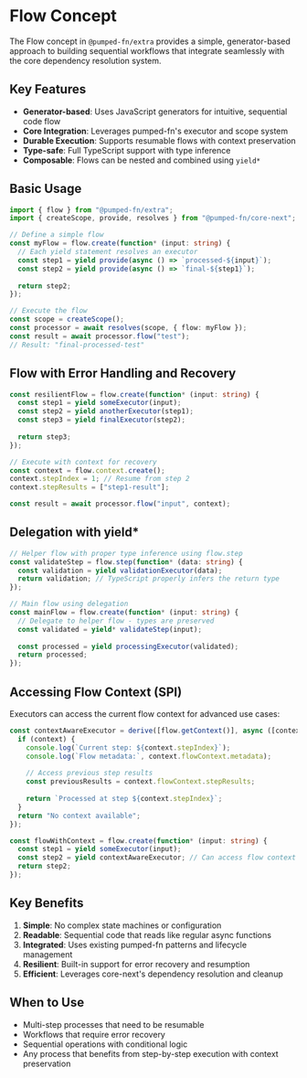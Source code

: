 # Flow Concept

The Flow concept in `@pumped-fn/extra` provides a simple, generator-based approach to building sequential workflows that integrate seamlessly with the core dependency resolution system.

## Key Features

- **Generator-based**: Uses JavaScript generators for intuitive, sequential code flow
- **Core Integration**: Leverages pumped-fn's executor and scope system
- **Durable Execution**: Supports resumable flows with context preservation
- **Type-safe**: Full TypeScript support with type inference
- **Composable**: Flows can be nested and combined using `yield*`

## Basic Usage

```typescript
import { flow } from "@pumped-fn/extra";
import { createScope, provide, resolves } from "@pumped-fn/core-next";

// Define a simple flow
const myFlow = flow.create(function* (input: string) {
  // Each yield statement resolves an executor
  const step1 = yield provide(async () => `processed-${input}`);
  const step2 = yield provide(async () => `final-${step1}`);
  
  return step2;
});

// Execute the flow
const scope = createScope();
const processor = await resolves(scope, { flow: myFlow });
const result = await processor.flow("test");
// Result: "final-processed-test"
```

## Flow with Error Handling and Recovery

```typescript
const resilientFlow = flow.create(function* (input: string) {
  const step1 = yield someExecutor(input);
  const step2 = yield anotherExecutor(step1);
  const step3 = yield finalExecutor(step2);
  
  return step3;
});

// Execute with context for recovery
const context = flow.context.create();
context.stepIndex = 1; // Resume from step 2
context.stepResults = ["step1-result"];

const result = await processor.flow("input", context);
```

## Delegation with yield*

```typescript
// Helper flow with proper type inference using flow.step
const validateStep = flow.step(function* (data: string) {
  const validation = yield validationExecutor(data);
  return validation; // TypeScript properly infers the return type
});

// Main flow using delegation
const mainFlow = flow.create(function* (input: string) {
  // Delegate to helper flow - types are preserved
  const validated = yield* validateStep(input);
  
  const processed = yield processingExecutor(validated);
  return processed;
});
```

## Accessing Flow Context (SPI)

Executors can access the current flow context for advanced use cases:

```typescript
const contextAwareExecutor = derive([flow.getContext()], async ([context]) => {
  if (context) {
    console.log(`Current step: ${context.stepIndex}`);
    console.log(`Flow metadata:`, context.flowContext.metadata);
    
    // Access previous step results
    const previousResults = context.flowContext.stepResults;
    
    return `Processed at step ${context.stepIndex}`;
  }
  return "No context available";
});

const flowWithContext = flow.create(function* (input: string) {
  const step1 = yield someExecutor(input);
  const step2 = yield contextAwareExecutor; // Can access flow context
  return step2;
});
```

## Key Benefits

1. **Simple**: No complex state machines or configuration
2. **Readable**: Sequential code that reads like regular async functions
3. **Integrated**: Uses existing pumped-fn patterns and lifecycle management
4. **Resilient**: Built-in support for error recovery and resumption
5. **Efficient**: Leverages core-next's dependency resolution and cleanup

## When to Use

- Multi-step processes that need to be resumable
- Workflows that require error recovery
- Sequential operations with conditional logic
- Any process that benefits from step-by-step execution with context preservation